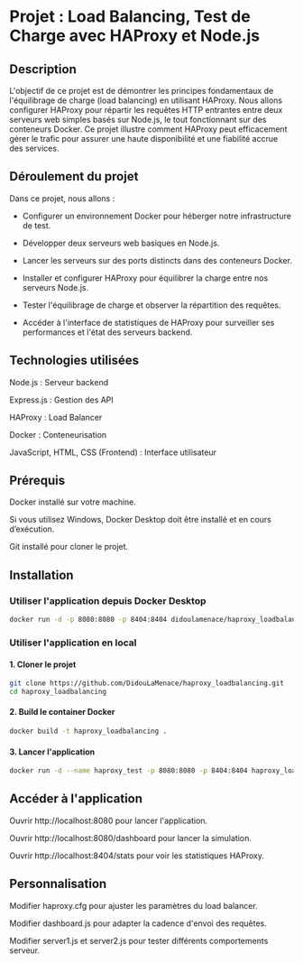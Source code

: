# Projet : Load  Balancing, Test de Charge avec HAProxy et Node.js

## Description

L'objectif de ce projet est de démontrer les principes fondamentaux de l'équilibrage de charge (load balancing) en utilisant HAProxy. Nous allons configurer HAProxy pour répartir les requêtes HTTP entrantes entre deux serveurs web simples basés sur Node.js, le tout fonctionnant sur des conteneurs Docker. Ce projet illustre comment HAProxy peut efficacement gérer le trafic pour assurer une haute disponibilité et une fiabilité accrue des services.

## Déroulement du projet

Dans ce projet, nous allons :

- Configurer un environnement Docker pour héberger notre infrastructure de test.

- Développer deux serveurs web basiques en Node.js.

- Lancer les serveurs sur des ports distincts dans des conteneurs Docker.

- Installer et configurer HAProxy pour équilibrer la charge entre nos serveurs Node.js.

- Tester l'équilibrage de charge et observer la répartition des requêtes.

- Accéder à l'interface de statistiques de HAProxy pour surveiller ses performances et l'état des serveurs backend.

## Technologies utilisées

Node.js : Serveur backend

Express.js : Gestion des API

HAProxy : Load Balancer

Docker : Conteneurisation

JavaScript, HTML, CSS (Frontend) : Interface utilisateur

## Prérequis

Docker installé sur votre machine.

Si vous utilisez Windows, Docker Desktop doit être installé et en cours d’exécution.

Git installé pour cloner le projet.

## Installation

### Utiliser l'application depuis Docker Desktop

```bash
docker run -d -p 8080:8080 -p 8404:8404 didoulamenace/haproxy_loadbalancing:latest
```

### Utiliser l'application en local

#### 1. Cloner le projet

```bash
git clone https://github.com/DidouLaMenace/haproxy_loadbalancing.git
cd haproxy_loadbalancing
```

#### 2. Build le container Docker

```bash
docker build -t haproxy_loadbalancing .
```

#### 3. Lancer l'application 

```bash
docker run -d --name haproxy_test -p 8080:8080 -p 8404:8404 haproxy_loadbalancing
```

## Accéder à l'application

Ouvrir http://localhost:8080 pour lancer l'application.

Ouvrir http://localhost:8080/dashboard pour lancer la simulation.

Ouvrir http://localhost:8404/stats pour voir les statistiques HAProxy.


## Personnalisation

Modifier haproxy.cfg pour ajuster les paramètres du load balancer.

Modifier dashboard.js pour adapter la cadence d'envoi des requêtes.

Modifier server1.js et server2.js pour tester différents comportements serveur.
